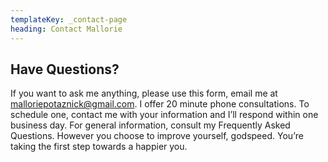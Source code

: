 ```yaml
---
templateKey: _contact-page
heading: Contact Mallorie
---
```

## Have Questions?
If you want to ask me anything, please use this form, email me at
malloriepotaznick@gmail.com. I offer 20 minute phone consultations. To
schedule one, contact me with your information and I’ll respond within
one business day. For general information, consult my Frequently Asked
Questions. However you choose to improve yourself, godspeed. You’re
taking the first step towards a happier you.
